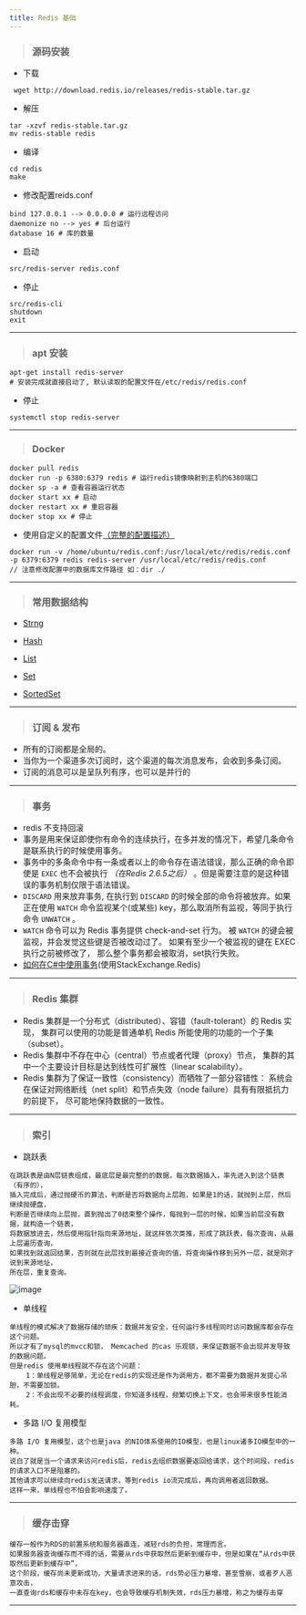 ```yaml
---
title: Redis 基础
---
```


>### 源码安装 
- 下载
```
 wget http://download.redis.io/releases/redis-stable.tar.gz
```
- 解压
```
tar -xzvf redis-stable.tar.gz
mv redis-stable redis
```
- 编译
```
cd redis
make
```
- 修改配置reids.conf
```
bind 127.0.0.1 --> 0.0.0.0 # 运行远程访问
daemonize no --> yes # 后台运行
database 16 # 库的数量
```
- 启动
```
src/redis-server redis.conf
```
- 停止
```
src/redis-cli 
shutdown
exit
```

---

>### apt 安装
```
apt-get install redis-server
# 安装完成就直接启动了, 默认读取的配置文件在/etc/redis/redis.conf
```
- 停止
```
systemctl stop redis-server
```
 
---
  
>### Docker
```
docker pull redis 
docker run -p 6380:6379 redis # 运行redis镜像映射到主机的6380端口
docker sp -a # 查看容器运行状态
docker start xx # 启动
docker restart xx # 重启容器
docker stop xx # 停止
```
- 使用自定义的配置文件[（完整的配置描述）](https://raw.githubusercontent.com/antirez/redis/8ac7af1c5d4d06d6c165e35d67a3a6a70e5d98c3/redis.conf)
```
docker run -v /home/ubuntu/redis.conf:/usr/local/etc/redis/redis.conf -p 6379:6379 redis redis-server /usr/local/etc/redis/redis.conf
// 注意修改配置中的数据库文件路径 如：dir ./
```


---

>### 常用数据结构
- [Strng](http://redisdoc.com/string/index.html)

- [Hash](http://redisdoc.com/hash/index.html)

- [List](http://redisdoc.com/list/index.html)

- [Set](http://redisdoc.com/set/index.html)

- [SortedSet](http://redisdoc.com/sorted_set/index.html)

---

>### 订阅 & 发布
- 所有的订阅都是全局的。
- 当你为一个渠道多次订阅时，这个渠道的每次消息发布，会收到多条订阅。
- 订阅的消息可以是呈队列有序，也可以是并行的

---

>### 事务 
- redis 不支持回滚
- 事务是用来保证即使你有命令的连续执行，在多并发的情况下，希望几条命令是联系执行的时候使用事务。
- 事务中的多条命令中有一条或者以上的命令存在语法错误，那么正确的命令即使是 `EXEC` 也不会被执行 *（在Redis 2.6.5之后）* 。但是需要注意的是这种错误的事务机制仅限于语法错误。
- `DISCARD` 用来放弃事务, 在执行到 `DISCARD` 的时候全部的命令将被放弃。如果正在使用 `WATCH` 命令监视某个(或某些) key，那么取消所有监视，等同于执行命令 `UNWATCH` 。
- `WATCH` 命令可以为 Redis 事务提供 check-and-set 行为。
被 `WATCH` 的键会被监视，并会发觉这些键是否被改动过了。 如果有至少一个被监视的键在 EXEC 执行之前被修改了， 那么整个事务都会被取消，set执行失败。
- [如何在C#中使用事务](https://github.com/sc1994/.NET-Learn/blob/master/Redis/RedisDemo/Transactions%20in%20Redis.md)(使用StackExchange.Redis)

---

>### Redis 集群
- Redis 集群是一个分布式（distributed）、容错（fault-tolerant）的 Redis 实现， 集群可以使用的功能是普通单机 Redis 所能使用的功能的一个子集（subset）。
- Redis 集群中不存在中心（central）节点或者代理（proxy）节点， 集群的其中一个主要设计目标是达到线性可扩展性（linear scalability）。
- Redis 集群为了保证一致性（consistency）而牺牲了一部分容错性： 系统会在保证对网络断线（net split）和节点失效（node failure）具有有限抵抗力的前提下， 尽可能地保持数据的一致性。

---

>### 索引
- 跳跃表
```
在跳跃表是由N层链表组成，最底层是最完整的的数据，每次数据插入，率先进入到这个链表（有序的），
插入完成后，通过抛硬币的算法，判断是否将数据向上层跑，如果是1的话，就抛到上层，然后继续抛硬盘，
判断是否继续向上层抛，直到抛出了0结束整个操作，每抛到一层的时候，如果当前层没有数据，就构造一个链表，
将数据放进去，然后使用指针指向来源地址，就这样依次类推，形成了跳跃表，每次查询，从最上层遍历查询，
如果找到就返回结果，否则就在此层找到最接近查询的值，将查询操作移到另外一层，就是刚才说到来源地址，
所在层，重复查询。
```
![image](https://pic1.zhimg.com/v2-114f4895c296861aca549d96fc4b563f_r.jpg)

- 单线程
```
单线程的模式解决了数据存储的顽疾：数据并发安全，任何运行多线程同时访问数据库都会存在这个问题。
所以才有了mysql的mvcc和锁， Memcached 的cas 乐观锁，来保证数据不会出现并发导致的数据问题。
但是redis 使用单线程就不存在这个问题：
    1：单线程足够简单，无论在redis的实现还是作为调用方，都不需要为数据并发提心吊胆，不需要加锁。
    2：不会出现不必要的线程调度，你知道多线程，频繁切换上下文，也会带来很多性能消耗。
```

- 多路 I/O 复用模型
```
多路 I/O 复用模型，这个也是java 的NIO体系使用的IO模型，也是linux诸多IO模型中的一种。
说白了就是当一个请求来访问redis后，redis去组织数据要返回给请求，这个时间段，redis的请求入口不是阻塞的。
其他请求可以继续向redis发送请求，等到redis io流完成后，再向调用者返回数据。
这样一来，单线程也不怕会影响速度了。
```
---

>### 缓存击穿
```
缓存一般作为RDS的前置系统和服务器直连，减轻rds的负担，常理而言。
如果服务器查询缓存而不得的话，需要从rds中获取然后更新到缓存中，但是如果在“从rds中获取然后更新到缓存中”，
这个阶段，缓存尚未更新成功，大量请求进来的话，rds势必压力暴增，甚至雪崩，或者歹人恶意攻击，
一直查询rds和缓存中未存在key，也会导致缓存机制失效，rds压力暴增，称之为缓存击穿
```

---
